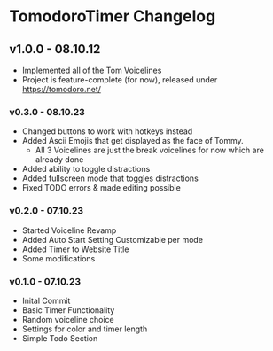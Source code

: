 # TomodoroTimer Changelog

## v1.0.0 - 08.10.12
- Implemented all of the Tom Voicelines
- Project is feature-complete (for now), released under https://tomodoro.net/

### v0.3.0 - 08.10.23
- Changed buttons to work with hotkeys instead
- Added Ascii Emojis that get displayed as the face of Tommy.
    - All 3 Voicelines are just the break voicelines for now which are already done
- Added ability to toggle distractions
- Added fullscreen mode that toggles distractions
- Fixed TODO errors & made editing possible

### v0.2.0 - 07.10.23
- Started Voiceline Revamp
- Added Auto Start Setting Customizable per mode
- Added Timer to Website Title
- Some modifications

### v0.1.0 - 07.10.23
- Inital Commit
- Basic Timer Functionality
- Random voiceline choice
- Settings for color and timer length
- Simple Todo Section